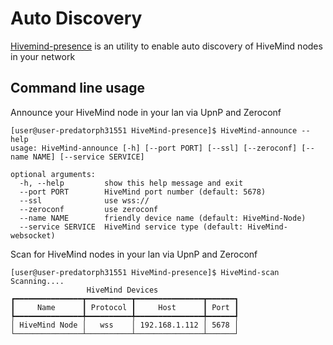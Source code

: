 # Auto Discovery

[Hivemind-presence](https://github.com/JarbasHiveMind/HiveMind-presence) is an utility to enable auto discovery of HiveMind nodes in your network

## Command line usage

Announce your HiveMind node in your lan via UpnP and Zeroconf

```
[user@user-predatorph31551 HiveMind-presence]$ HiveMind-announce --help
usage: HiveMind-announce [-h] [--port PORT] [--ssl] [--zeroconf] [--name NAME] [--service SERVICE]

optional arguments:
  -h, --help         show this help message and exit
  --port PORT        HiveMind port number (default: 5678)
  --ssl              use wss://
  --zeroconf         use zeroconf
  --name NAME        friendly device name (default: HiveMind-Node)
  --service SERVICE  HiveMind service type (default: HiveMind-websocket)

```

Scan for HiveMind nodes in your lan via UpnP and Zeroconf

```
[user@user-predatorph31551 HiveMind-presence]$ HiveMind-scan
Scanning....
                 HiveMind Devices                  
┏━━━━━━━━━━━━━━━┳━━━━━━━━━━┳━━━━━━━━━━━━━━━┳━━━━━━┓
┃     Name      ┃ Protocol ┃     Host      ┃ Port ┃
┡━━━━━━━━━━━━━━━╇━━━━━━━━━━╇━━━━━━━━━━━━━━━╇━━━━━━┩
│ HiveMind Node │   wss    │ 192.168.1.112 │ 5678 │
└───────────────┴──────────┴───────────────┴──────┘
```